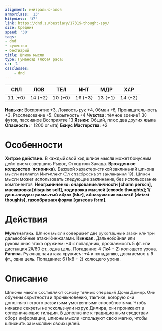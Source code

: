 ```yaml
---
alignment: нейтрально-злой
armorclass: '13'
hitpoints: '27'
link: https://dnd.su/bestiary/17319-thought-spy/
size: Средний
speed: '30'
tags:
- dnd
- существо
- бестиарий
title: Шпион мысли
type: Гуманоид (любая раса)
cr: '1'
cssclasses:
    - dnd
---
```



| СИЛ | ЛОВ | ТЕЛ | ИНТ | МДР | ХАР |
|---|---|---|---|---|---|
| 11 (+0) | 14 (+2) | 10 (+0) | 16 (+3) | 13 (+1) | 14 (+2) |
**Навыки:** Восприятие +3, Ловкость рук +4, Обман +6, Проницательность +3, Расследование +5, Скрытность +4
**Чувства:** тёмное зрение? 30 футов, пассивное Восприятие 13
**Языки:** Общий, плюс два других языка
**Опасность:** 1 (200 опыта)
**Бонус Мастерства:** +2


# Особенности
**Хитрое действие.** В каждый свой ход шпион мысли может бонусным действием совершить Рывок, Отход или Засада.
**Врожденное колдовство (псионика).** Базовой характеристикой заклинаний шпиона мысли является Интеллект (Сл спасброска от заклинания 13). Шпион мысли может использовать следующие заклинания, без использование компонентов:
**Неограниченно: очарование личности [charm person], маскировка [disguise self], кодировка мыслей [encode thoughts]; 1/день каждое: размытый образ [blur], обнаружение мыслей [detect thoughts], газообразная форма [gaseous form].** 


# Действия
**Мультиатака.** Шпион мысли совершает две рукопашные атаки или три дальнобойные атаки Кинжалами.
**Кинжал.** Дальнобойная или рукопашная атака оружием: +4 к попаданию, досягаемость 5 фт. или дистанция 20/60 фт., одна цель. Попадание: 4 (1к4 + 2) колющего урона.
**Рапира.** Рукопашная атака оружием: +4 к попаданию, досягаемость 5 фт., одна цель. Попадание: 6 (1к8 + 2) колющего урона.


# Описание
Шпионы мысли составляют основу тайных операций Дома Димир. Они обучены скрытности и проникновению, тактике, которую они дополняют строго развитыми умственными способностями. Чтобы никакие секреты не ускользнули из рук Димира, они проникают в соперничающие гильдии. В дополнение к традиционным средствам сбора информации, шпионы мысли используют свою магию, чтобы шпионить за мыслями своих целей.